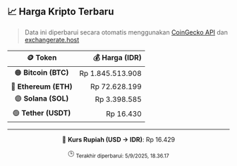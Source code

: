 

<!-- HARGA_KRIPTO -->
## 📈 Harga Kripto Terbaru

> Data ini diperbarui secara otomatis menggunakan [CoinGecko API](https://www.coingecko.com/) dan [exchangerate.host](https://exchangerate.host/)

<div align="center">

| 🪙 Token | 💰 Harga (IDR) |
|:------:|---------------:|
| 🟠 **Bitcoin (BTC)**   | Rp 1.845.513.908 |
| 🔵 **Ethereum (ETH)**  | Rp 72.628.199 |
| 🟣 **Solana (SOL)**    | Rp 3.398.585 |
| 🟢 **Tether (USDT)**   | Rp 16.430 |

---

💱 **Kurs Rupiah (USD → IDR)**: Rp 16.429

🕒 <sub>Terakhir diperbarui: 5/9/2025, 18.36.17</sub>

</div>
<!-- /HARGA_KRIPTO -->